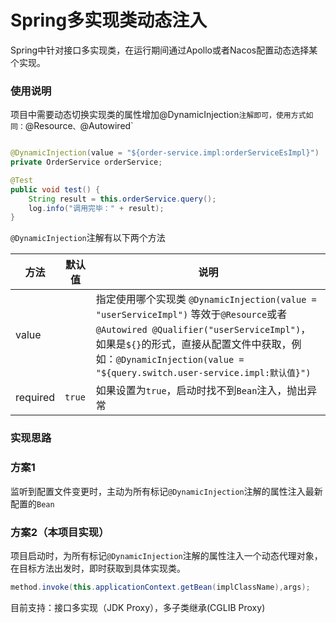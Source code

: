 # Spring多实现类动态注入

Spring中针对接口多实现类，在运行期间通过Apollo或者Nacos配置动态选择某个实现。

### 使用说明

项目中需要动态切换实现类的属性增加@DynamicInjection`注解即可，使用方式如同：`@Resource`、`@Autowired`

```java

@DynamicInjection(value = "${order-service.impl:orderServiceEsImpl}")
private OrderService orderService;

@Test
public void test() {
    String result = this.orderService.query();
    log.info("调用完毕：" + result);
}
```

`@DynamicInjection`注解有以下两个方法

| 方法       | 默认值  | 说明                                                                                                                                                                                                         |
|----------|------|------------------------------------------------------------------------------------------------------------------------------------------------------------------------------------------------------------|
| value    |      | 指定使用哪个实现类 `@DynamicInjection(value = "userServiceImpl")` 等效于`@Resource`或者`@Autowired @Qualifier("userServiceImpl")`，如果是`${}`的形式，直接从配置文件中获取，例如：`@DynamicInjection(value = "${query.switch.user-service.impl:默认值}")` |
| required | `true` | 如果设置为`true`，启动时找不到`Bean`注入，抛出异常                                                                                                                                                                            |

### 实现思路

### 方案1

监听到配置文件变更时，主动为所有标记`@DynamicInjection`注解的属性注入最新配置的`Bean`

### 方案2（本项目实现）

项目启动时，为所有标记`@DynamicInjection`注解的属性注入一个动态代理对象，在目标方法出发时，即时获取到具体实现类。

```java
method.invoke(this.applicationContext.getBean(implClassName),args);
```

目前支持：接口多实现（JDK Proxy），多子类继承(CGLIB Proxy)